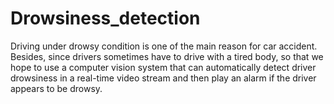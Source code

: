 # Drowsiness_detection
Driving under drowsy condition is one of the main reason for car accident. Besides, since drivers sometimes have to drive with a tired body, so that we hope to use a computer vision system that can automatically detect driver drowsiness in a real-time video stream and then play an alarm if the driver appears to be drowsy. 
